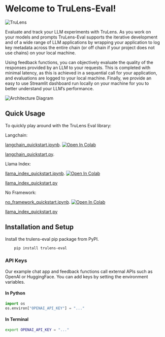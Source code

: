 # Welcome to TruLens-Eval!

![TruLens](https://www.trulens.org/Assets/image/Neural_Network_Explainability.png)

Evaluate and track your LLM experiments with TruLens. As you work on your models and prompts TruLens-Eval supports the iterative development and of a wide range of LLM applications by wrapping your application to log key metadata across the entire chain (or off chain if your project does not use chains) on your local machine.

Using feedback functions, you can objectively evaluate the quality of the responses provided by an LLM to your requests. This is completed with minimal latency, as this is achieved in a sequential call for your application, and evaluations are logged to your local machine. Finally, we provide an easy to use Streamlit dashboard run locally on your machine for you to better understand your LLM’s performance.

![Architecture Diagram](https://www.trulens.org/Assets/image/TruLens_Architecture.png)

## Quick Usage

To quickly play around with the TruLens Eval library:

Langchain:

[langchain_quickstart.ipynb](https://github.com/truera/trulens/blob/releases/rc-trulens-eval-0.4.0/trulens_eval/examples/quickstart.ipynb).
[![Open In Colab](https://colab.research.google.com/assets/colab-badge.svg)](https://colab.research.google.com/github/truera/trulens/blob/google-colab/trulens_eval/examples/colab/quickstarts/langchain_quickstart_colab.ipynb)

[langchain_quickstart.py](https://github.com/truera/trulens/blob/releases/rc-trulens-eval-0.4.0/trulens_eval/examples/quickstart.py).

Llama Index: 

[llama_index_quickstart.ipynb](https://github.com/truera/trulens/blob/releases/rc-trulens-eval-0.4.0/trulens_eval/examples/frameworks/llama_index/llama_index_quickstart.ipynb).
[![Open In Colab](https://colab.research.google.com/assets/colab-badge.svg)](https://colab.research.google.com/github/truera/trulens/blob/google-colab/trulens_eval/examples/colab/quickstarts/llama_index_quickstart_colab.ipynb)

[llama_index_quickstart.py](https://github.com/truera/trulens/blob/releases/rc-trulens-eval-0.4.0/trulens_eval/examples/llama_index_quickstart.py)

No Framework: 

[no_framework_quickstart.ipynb](https://github.com/truera/trulens/blob/releases/rc-trulens-eval-0.5.0/trulens_eval/examples/no_framework_quickstart.ipynb).
[![Open In Colab](https://colab.research.google.com/assets/colab-badge.svg)](https://colab.research.google.com/truera/trulens/blob/releases/rc-trulens-eval-0.5.0/trulens_eval/examples/no_framework_quickstart.ipynb)

[llama_index_quickstart.py](https://github.com/truera/trulens/blob/releases/rc-trulens-eval-0.5.0/trulens_eval/examples/no_framework_quickstart.py)

## Installation and Setup

Install the trulens-eval pip package from PyPI.

```bash
    pip install trulens-eval
```

### API Keys

Our example chat app and feedback functions call external APIs such as OpenAI or HuggingFace. You can add keys by setting the environment variables. 

#### In Python

```python
import os
os.environ["OPENAI_API_KEY"] = "..."
```

#### In Terminal

```bash
export OPENAI_API_KEY = "..."
```

